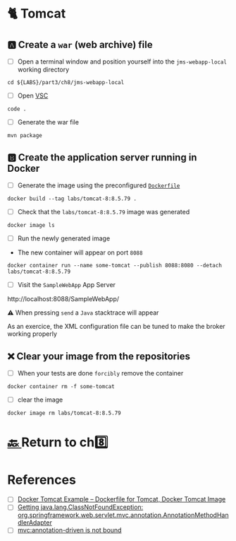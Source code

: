 # :cat2: Tomcat


## :a: Create a `war` (web archive) file 

- [ ] Open a terminal window and position yourself into the `jms-webapp-local` working directory

```
cd ${LABS}/part3/ch8/jms-webapp-local
```

- [ ] Open [VSC](https://code.visualstudio.com)

```
code .
```

- [ ] Generate the war file 

```
mvn package
```

## :b: Create the application server running in Docker

- [ ] Generate the image using the preconfigured [`Dockerfile`](Dockerfile)


```
docker build --tag labs/tomcat-8:8.5.79 . 
```

- [ ] Check that the `labs/tomcat-8:8.5.79` image was generated

```
docker image ls
```

- [ ] Run the newly generated image

* The new container will appear on port `8088`

```
docker container run --name some-tomcat --publish 8088:8080 --detach labs/tomcat-8:8.5.79
```

- [ ] Visit the `SampleWebApp` App Server

http://localhost:8088/SampleWebApp/ 

:warning: When pressing `send` a `Java` stacktrace will appear

As an exercice, the XML configuration file can be tuned to make the broker working properly


## :x: Clear your image from the repositories

- [ ] When your tests are done `forcibly` remove the container

```
docker container rm -f some-tomcat
```

- [ ] clear the image
 
```
docker image rm labs/tomcat-8:8.5.79
```

# [:back: ](..) Return to ch:eight:

# References

- [ ] [Docker Tomcat Example – Dockerfile for Tomcat, Docker Tomcat Image](https://www.middlewareinventory.com/blog/docker-tomcat-example-dockerfile-sample)
- [ ] [Getting java.lang.ClassNotFoundException: org.springframework.web.servlet.mvc.annotation.AnnotationMethodHandlerAdapter](https://stackoverflow.com/questions/56684075/getting-java-lang-classnotfoundexception-org-springframework-web-servlet-mvc-an)
- [ ] [mvc:annotation-driven is not bound](https://stackoverflow.com/questions/6001593/mvcannotation-driven-is-not-bound)

